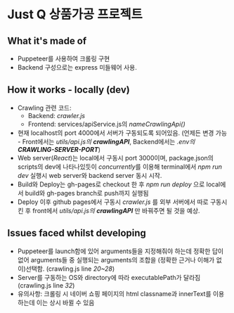 # Just Q 상품가공 프로젝트

## What it's made of

- Puppeteer를 사용하여 크롤링 구현
- Backend 구성으로는 express 미들웨어 사용.

## How it works - locally (dev)

- Crawling 관련 코드:
  - Backend: _crawler.js_
  - Frontend: services/apiService.js의 _nameCrawlingApi()_
- 현재 localhost의 port 4000에서 서버가 구동되도록 되어있음. (언제든 변경 가능 - Front에서는 _utils/api.js의 **crawlingAPI**_, Backend에서는 _.env의 **CRAWLING-SERVER-PORT**_)
- Web server(_React_)는 local에서 구동시 port 3000이며, package.json의 scripts의 dev에 나타나있듯이 *concurrently*를 이용해 terminal에서 _npm run dev_ 실행시 web server와 backend server 동시 시작.
- Build와 Deploy는 gh-pages로 checkout 한 후 _npm run deploy_ 으로 local에서 build와 gh-pages branch로 push까지 실행됨
- Deploy 이후 github pages에서 구동시 _crawler.js_ 를 외부 서버에서 따로 구동시킨 후 front에서 _utils/api.js의 **crawlingAPI**_ 만 바꿔주면 될 것을 예상.

## Issues faced whilst developing

- Puppeteer를 launch함에 있어 arguments들을 지정해줘야 하는데 정확한 답이 없어 arguments들 중 실행되는 arguments의 조합을 (정확한 근거나 이해가 없이)선택함. (crawling.js line _20~28_)
- Server를 구동하는 OS와 directory에 따라 executablePath가 달라짐 (crawling.js line _32_)
- 유의사항: 크롤링 시 네이버 쇼핑 페이지의 html classname과 innerText를 이용하는데 이는 상시 바뀔 수 있음
